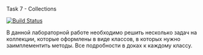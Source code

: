 Task 7 - Collections

[![Build Status](https://travis-ci.com/itmo-java-basics-2020/task-7-collections-framework-Ogermo.svg?branch=master)](https://travis-ci.com/itmo-java-basics-2020/task-7-collections-framework-Ogermo)

В данной лабораторной работе необходимо решить несколько задач на коллекции, которые оформлены в виде классов, в которых нужно заимплементить методы. Все подробности в доках к каждому классу.